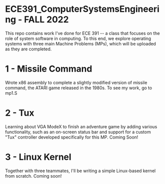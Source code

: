 # ECE391_ComputerSystemsEngineering - FALL 2022

 This repo contains work I've done for ECE 391 -- a class that focuses on the role of system software in computing. To this end, we explore operating systems with
 three main Machine Problems (MPs), which will be uploaded as they are completed.

# 1 - Missile Command 
Wrote x86 assembly to complete a slightly modified version of missile command, the ATARI game released in the 1980s. To see my work, go to mp1.S
# 2 - Tux 
Learning about VGA ModeX to finish an adventure game by adding various functionality, such as an on-screen status bar and support for a custom "Tux" controller
developed specifically for this MP. Coming Soon!
# 3 - Linux Kernel
Together with three teammates, I'll be writing a simple Linux-based kernel from scratch. Coming soon!
